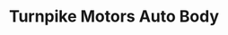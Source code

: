 ---
title: "Turnpike Motors Auto Body"
url: /newington/turnpike-motors-auto-body/
shop: Autowerkstatt
---